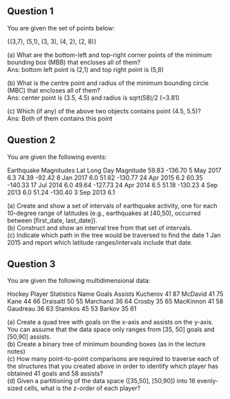 ## Question 1
You are given the set of points below:

{(3,7), (5,1), (3, 3), (4, 2), (2, 8)}

(a) What are the bottom-left and top-right corner points of the minimum bounding box (MBB) that encloses all of them?<br>
Ans: bottom left point is (2,1) and top right point is (5,8)

(b) What is the centre point and radius of the minimum bounding circle (MBC) that encloses all of them?<br>
Ans: center point is (3.5, 4.5) and radius is sqrt(58)/2 (~3.81)

(c) Which (if any) of the above two objects contains point (4.5, 5.5)?<br>
Ans: Both of them contains this point

## Question 2
You are given the following events:

Earthquake Magnitudes
Lat	Long	Day	Magnitude
59.83	-136.70	5 May 2017	6.3
74.39	-92.42	8 Jan 2017	6.0
51.62	-130.77	24 Apr 2015	6.2
60.35	-140.33	17 Jul 2014	6.0
49.64	-127.73	24 Apr 2014	6.5
51.18	-130.23	4 Sep 2013	6.0
51.24	-130.40	3 Sep 2013	6.1
 

(a) Create and show a set of intervals of earthquake activity, one for each 10-degree range of latitudes (e.g., 
earthquakes at [40,50), occurred between [first_date, last_date]).<br>
(b) Construct and show an interval tree from that set of intervals.<br>
(c) Indicate which path in the tree would be traversed to find the date 1 Jan 2015 and report which latitude 
ranges/intervals include that date.<br>

## Question 3
You are given the following multidimensional data:

Hockey Player Statistics
Name	Goals	Assists
Kucherov	41	87
McDavid	41	75
Kane	44	66
Draisaitl	50	55
Marchand	36	64
Crosby	35	65
MacKinnon	41	58
Gaudreau	36	63
Stamkos	45	53
Barkov	35	61
 

(a) Create a quad tree with goals on the x-axis and assists on the y-axis. You can assume that the data space only ranges 
from [35, 50] goals and [50,90] assists.<br>
(b) Create a binary tree of minimum bounding boxes (as in the lecture notes)<br>
(c) How many point-to-point comparisons are required to traverse each of the structures that you created above in order 
to identify which player has obtained 41 goals and 58 assists?<br>
(d) Given a partitioning of the data space ([35,50], [50,90]) into 16 evenly-sized cells, what is the z-order of each 
player?<br>
